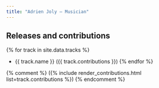 ```yaml
---
title: "Adrien Joly — Musician"
---
```


## Releases and contributions

<!-- listed from _data/tracks.yaml -->

{% for track in site.data.tracks %}
- {{ track.name }} ({{ track.contributions }})
{% endfor %}

{% comment %}
({% include render_contributions.html list=track.contributions %})
{% endcomment %}
